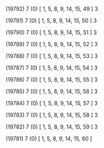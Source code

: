 (19792) 7 (0) [ 1, 5, 8, 9, 14, 15, 49 ] 3 


(19791) 7 (0) [ 1, 5, 8, 9, 14, 15, 50 ] 3 


(19790) 7 (0) [ 1, 5, 8, 9, 14, 15, 51 ] 3 


(19789) 7 (0) [ 1, 5, 8, 9, 14, 15, 52 ] 3 


(19788) 7 (0) [ 1, 5, 8, 9, 14, 15, 53 ] 3 


(19787) 7 (0) [ 1, 5, 8, 9, 14, 15, 54 ] 3 


(19786) 7 (0) [ 1, 5, 8, 9, 14, 15, 55 ] 3 


(19785) 7 (0) [ 1, 5, 8, 9, 14, 15, 56 ] 3 


(19784) 7 (0) [ 1, 5, 8, 9, 14, 15, 57 ] 3 


(19783) 7 (0) [ 1, 5, 8, 9, 14, 15, 58 ] 3 


(19782) 7 (0) [ 1, 5, 8, 9, 14, 15, 59 ] 3 


(19781) 7 (0) [ 1, 5, 8, 9, 14, 15, 60 ]  

